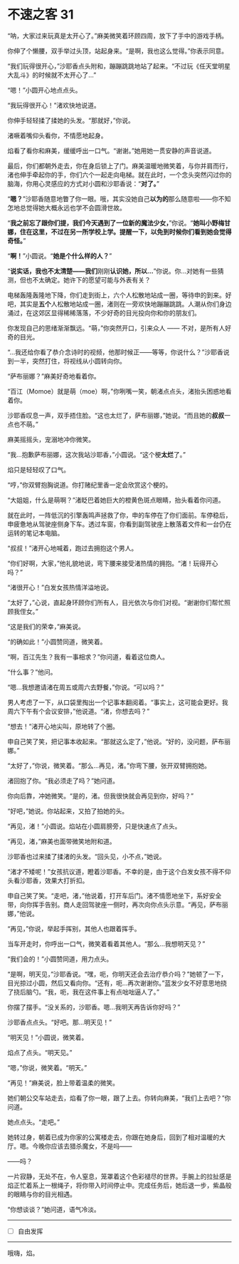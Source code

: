 # 不速之客 31

“呐，大家过来玩真是太开心了。”麻美微笑着环顾四周，放下了手中的游戏手柄。

你伸了个懒腰，双手举过头顶，站起身来。“是啊，我也这么觉得。”你表示同意。

“我们玩得很开心，”沙耶香点头附和，蹦蹦跳跳地站了起来。“不过玩《任天堂明星大乱斗》的时候就不太开心了...”

“嗯！”小圆开心地点点头。

“我玩得很开心！”渚欢快地说道。

你伸手轻轻揉了揉她的头发。“那就好，”你说。

渚噘着嘴仰头看你，不情愿地起身。

焰看了看你和麻美，缓缓呼出一口气。“谢谢。”她用她一贯安静的声音说道。

最后，你们都朝外走去，你在身后锁上了门。麻美温暖地微笑着，与你并肩而行，渚也伸手牵起你的手，你们六个一起走向电梯。就在此时，一个念头突然闪过你的脑海，你用心灵感应的方式对小圆和沙耶香说：“**对了。**”

“**嗯？**”沙耶香随意地瞥了你一眼。哦，其实没她自己**以为的**那么随意啦——你不知怎地总觉得她大概永远也学不会圆滑世故。

“**我之前忘了跟你们提，我们今天遇到了一位新的魔法少女，**”你说。“**她叫小野梅甘娜，住在这里，不过在另一所学校上学。提醒一下，以免到时候你们看到她会觉得奇怪。**”

“**啊！**”小圆说。“**她是个什么样的人？**”

“**说实话，我也不太清楚——我们**刚刚**认识她，所以...**”你说。你...对她有一些猜测，但也不太确定。她许下的愿望可能与外表有关？

电梯轰隆轰隆地下降，你们走到街上，六个人松散地站成一圈，等待申的到来。好吧，其实是**五个**人松散地站成一圈，渚则在一旁欢快地蹦蹦跳跳。人潮从你们身边涌过，在这郊区显得稀稀落落，不少好奇的目光投向你和你的朋友们。

你发现自己的思绪渐渐飘远。“萌，”你突然开口，引来众人 —— 不对，是所有人好奇的目光。

“…我还给你看了恭介念诗时的视频，他那时候正——等等，你说什么？”沙耶香说到一半，突然打住，将视线从小圆转向你。

“萨布丽娜？”麻美好奇地看着你。

“百江（Momoe）就是萌（moe）啊，”你咧嘴一笑，朝渚点点头，渚抬头困惑地看着你。

沙耶香叹息一声，双手捂住脸。“这也太烂了，萨布丽娜，”她说。“而且她的**叔叔**一点也不萌。”

麻美摇摇头，宠溺地冲你微笑。

“我...抱歉萨布丽娜，这次我站沙耶香，”小圆说。“这个梗**太烂**了。”

焰只是轻轻叹了口气。

“哼，”你双臂抱胸说道。你打赌纪里香一定会欣赏这个梗的。

“大姐姐，什么是萌啊？”渚眨巴着她巨大的橙黄色斑点眼睛，抬头看着你问道。

就在此时，一阵低沉的引擎轰鸣声拯救了你，申的车停在了你们面前。车停稳后，申疲惫地从驾驶座侧身下车。透过车窗，你看到副驾驶座上散落着文件和一台仍在运转的笔记本电脑。

“叔叔！”渚开心地喊着，跑过去拥抱这个男人。

“你们好啊，大家，”他礼貌地说，弯下腰来接受渚热情的拥抱。“渚！玩得开心吗？”

“渚很开心！”白发女孩热情洋溢地说。

“太好了，”心说，直起身环顾你们所有人，目光依次与你们对视。“谢谢你们帮忙照顾我侄女。”

“这是我们的荣幸，”麻美说。

“的确如此！”小圆赞同道，微笑着。

“啊，百江先生？我有一事相求？”你问道，看着这位商人。

“什么事？”他问。

“嗯...我想邀请渚在周五或周六去野餐，”你说。“可以吗？”

男人考虑了一下，从口袋里掏出一个记事本翻阅着。“事实上，这可能会更好。我周六下午有个会议安排，”他说道。“渚，你想去吗？”

“想去！”渚开心地尖叫，原地转了个圈。

申自己笑了笑，把记事本收起来。“那就这么定了，”他说。“好的，没问题，萨布丽娜。”

“太好了，”你说，微笑着。“那么...再见，渚。”你弯下腰，张开双臂拥抱她。

渚回抱了你。“我必须走了吗？”她问道。

你向后靠，冲她微笑。“是的，渚。但我很快就会再见到你，好吗？”

“好吧，”她说。你站起来，又拍了拍她的头。

“再见，渚！”小圆说。焰站在小圆肩膀旁，只是快速点了点头。

“再见，渚，”麻美也面带微笑地附和道。

沙耶香也过来揉了揉渚的头发。“回头见，小不点，”她说。

“渚才不矮呢！”女孩抗议道，瞪着沙耶香。不幸的是，由于这个白发女孩不得不仰头看沙耶香，效果大打折扣。

申自己笑了笑。“走吧，渚，”他说着，打开车后门。渚不情愿地坐下，系好安全带，向你挥手告别。商人走回驾驶座一侧时，再次向你点头示意。“再见，萨布丽娜，”他说。

“再见，”你说，举起手挥别，其他人也跟着挥手。

当车开走时，你呼出一口气，微笑着看着其他人。“那么...我想明天见？”

“我们会的！”小圆赞同道，用力点头。

“是啊，明天见，”沙耶香说。“嘿，呃，你明天还会去治疗恭介吗？”她顿了一下，目光掠过小圆，然后又看向你。“还有，呃...再次谢谢你。”蓝发少女不好意思地挠了挠后脑勺。“我，呃，我在这件事上有点咄咄逼人了。”

你摆了摆手。“没关系的，沙耶香。嗯...我明天再告诉你好吗？”

沙耶香点点头。“好吧。那...明天见！”

“明天见！”小圆说，微笑着。

焰点了点头。“明天见。”

“嗯，”你说，微笑着。“明天。”

“再见！”麻美说，脸上带着温柔的微笑。

她们朝公交车站走去，焰看了你一眼，跟了上去。你转向麻美，“我们上去吧？”你问道。

她点点头。“走吧。”

她转过身，朝着已成为你家的公寓楼走去，你跟在她身后，回到了相对温暖的大厅。嗯。今晚你应该去猎杀魔女，不是吗——

——吗？

一片寂静，无处不在，令人窒息，笼罩着这个色彩褪尽的世界。手腕上的拉扯感是焰正忙着系上一根绳子，将你带入时间停止中。完成任务后，她后退一步，紫晶般的眼睛与你的目光相遇。

“你想谈谈？”她问道，语气冷淡。

---

- [ ] 自由发挥

---

哦嗨，焰。

